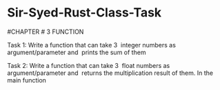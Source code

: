 # Sir-Syed-Rust-Class-Task

#CHAPTER # 3 FUNCTION

Task 1:
Write a function that can take 3 ​ integer​ numbers as
argument/parameter and ​ prints​ the sum of them 

Task 2:
Write a function that can take 3 ​ float​ numbers as
argument/parameter and ​ returns​ the multiplication result of them. In the main function

